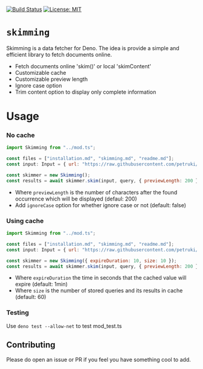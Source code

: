 [![Build Status](https://travis-ci.com/petruki/switcher-load-balance.svg?branch=master)](https://travis-ci.com/petruki/switcher-load-balance)
[![License: MIT](https://img.shields.io/badge/License-MIT-yellow.svg)](https://opensource.org/licenses/MIT)

# `skimming`

Skimming is a data fetcher for Deno. The idea is provide a simple and efficient library to fetch documents online.

 - Fetch documents online 'skim()' or local 'skimContent'
 - Customizable cache
 - Customizable preview length
 - Ignore case option
 - Trim content option to display only complete information

# Usage

### No cache
```js
import Skimming from "../mod.ts";

const files = ["installation.md", "skimming.md", "readme.md"];
const input: Input = { url: "https://raw.githubusercontent.com/petruki/switcher-api/master/", files };

const skimmer = new Skimming();
const results = await skimmer.skim(input, query, { previewLength: 200 });
```
- Where `previewLength` is the number of characters after the found occurrence which will be displayed (defaul: 200)
- Add `ignoreCase` option for whether ignore case or not (default: false)

### Using cache
```js
import Skimming from "../mod.ts";

const files = ["installation.md", "skimming.md", "readme.md"];
const input: Input = { url: "https://raw.githubusercontent.com/petruki/switcher-api/master/", files };

const skimmer = new Skimming({ expireDuration: 10, size: 10 });
const results = await skimmer.skim(input, query, { previewLength: 200 });
```
- Where `expireDuration` the time in seconds that the cached value will expire (default: 1min)
- Where `size` is the number of stored queries and its results in cache (default: 60)

### Testing
Use `deno test --allow-net` to test mod_test.ts

## Contributing
Please do open an issue or PR if you feel you have something cool to add.